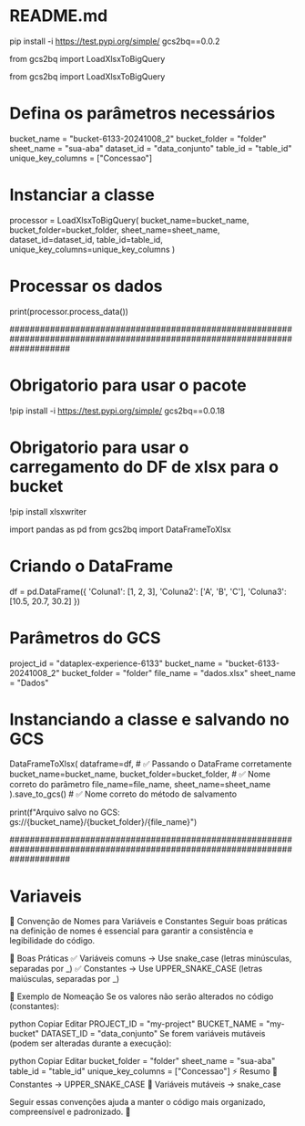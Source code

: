 # README.md

pip install -i https://test.pypi.org/simple/ gcs2bq==0.0.2

from gcs2bq import LoadXlsxToBigQuery

from gcs2bq import LoadXlsxToBigQuery


# Defina os parâmetros necessários
bucket_name = "bucket-6133-20241008_2"
bucket_folder = "folder"
sheet_name = "sua-aba"
dataset_id = "data_conjunto"
table_id = "table_id"
unique_key_columns = ["Concessao"]

# Instanciar a classe
processor = LoadXlsxToBigQuery(
    bucket_name=bucket_name,
    bucket_folder=bucket_folder,
    sheet_name=sheet_name,
    dataset_id=dataset_id,
    table_id=table_id,
    unique_key_columns=unique_key_columns
)

# Processar os dados

print(processor.process_data())


############################################################################################################################
# Obrigatorio para usar o pacote
!pip install -i https://test.pypi.org/simple/ gcs2bq==0.0.18
# Obrigatorio para usar o carregamento do DF de xlsx para o bucket
!pip install xlsxwriter

import pandas as pd
from gcs2bq import DataFrameToXlsx

# Criando o DataFrame
df = pd.DataFrame({
    'Coluna1': [1, 2, 3],
    'Coluna2': ['A', 'B', 'C'],
    'Coluna3': [10.5, 20.7, 30.2]
})

# Parâmetros do GCS
project_id = "dataplex-experience-6133"
bucket_name = "bucket-6133-20241008_2"
bucket_folder = "folder"
file_name = "dados.xlsx"
sheet_name = "Dados"


# Instanciando a classe e salvando no GCS
DataFrameToXlsx(
    dataframe=df,  # ✅ Passando o DataFrame corretamente
    bucket_name=bucket_name,
    bucket_folder=bucket_folder,  # ✅ Nome correto do parâmetro
    file_name=file_name,
    sheet_name=sheet_name
).save_to_gcs()  # ✅ Nome correto do método de salvamento

print(f"Arquivo salvo no GCS: gs://{bucket_name}/{bucket_folder}/{file_name}")



############################################################################################################################



# Variaveis 

📌 Convenção de Nomes para Variáveis e Constantes
Seguir boas práticas na definição de nomes é essencial para garantir a consistência e legibilidade do código.

📝 Boas Práticas
✅ Variáveis comuns → Use snake_case (letras minúsculas, separadas por _)
✅ Constantes → Use UPPER_SNAKE_CASE (letras maiúsculas, separadas por _)

🔹 Exemplo de Nomeação
Se os valores não serão alterados no código (constantes):

python
Copiar
Editar
PROJECT_ID = "my-project"
BUCKET_NAME = "my-bucket"
DATASET_ID = "data_conjunto"
Se forem variáveis mutáveis (podem ser alteradas durante a execução):

python
Copiar
Editar
bucket_folder = "folder"
sheet_name = "sua-aba"
table_id = "table_id"
unique_key_columns = ["Concessao"]
⚡ Resumo
📍 Constantes → UPPER_SNAKE_CASE
📍 Variáveis mutáveis → snake_case

Seguir essas convenções ajuda a manter o código mais organizado, compreensível e padronizado. 🚀